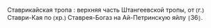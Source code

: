 ---
---

Ставрикайская тропа
: верхняя часть Штангеевской тропы, от ⦅г.⦆ Ставри-Кая по ⦅хр.⦆ Ставрея-Богаз на Ай-Петринскую яйлу ⦃З6⦄.
